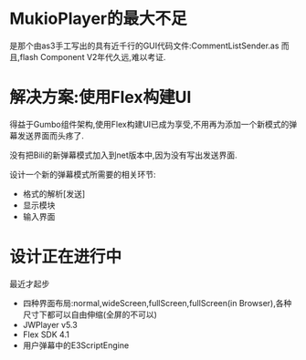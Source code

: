 # MukioPlayer的最大不足 #

是那个由as3手工写出的具有近千行的GUI代码文件:CommentListSender.as
而且,flash Component V2年代久远,难以考证.

# 解决方案:使用Flex构建UI #

得益于Gumbo组件架构,使用Flex构建UI已成为享受,不用再为添加一个新模式的弹幕发送界面而头疼了.

没有把Bili的新弹幕模式加入到net版本中,因为没有写出发送界面.

设计一个新的弹幕模式所需要的相关环节:
  * 格式的解析[发送]
  * 显示模块
  * 输入界面

# 设计正在进行中 #

最近才起步
  * 四种界面布局:normal,wideScreen,fullScreen,fullScreen(in Browser),各种尺寸下都可以自由伸缩(全屏的不可以)
  * JWPlayer v5.3
  * Flex SDK 4.1
  * 用户弹幕中的E3ScriptEngine